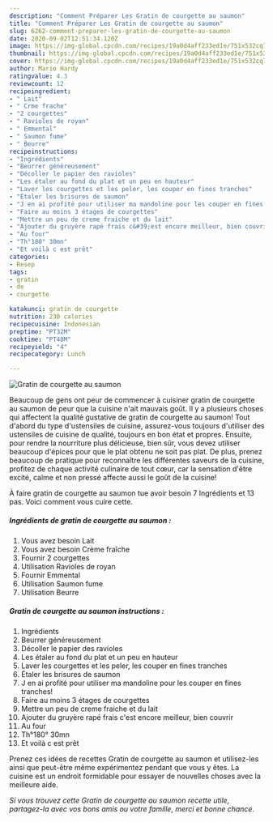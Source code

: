 ```yaml
---
description: "Comment Préparer Les Gratin de courgette au saumon"
title: "Comment Préparer Les Gratin de courgette au saumon"
slug: 6262-comment-preparer-les-gratin-de-courgette-au-saumon
date: 2020-09-02T12:51:34.120Z
image: https://img-global.cpcdn.com/recipes/19a0d4aff233ed1e/751x532cq70/gratin-de-courgette-au-saumon-photo-principale-de-la-recette.jpg
thumbnail: https://img-global.cpcdn.com/recipes/19a0d4aff233ed1e/751x532cq70/gratin-de-courgette-au-saumon-photo-principale-de-la-recette.jpg
cover: https://img-global.cpcdn.com/recipes/19a0d4aff233ed1e/751x532cq70/gratin-de-courgette-au-saumon-photo-principale-de-la-recette.jpg
author: Mario Hardy
ratingvalue: 4.3
reviewcount: 12
recipeingredient:
- " Lait"
- " Crme frache"
- "2 courgettes"
- " Ravioles de royan"
- " Emmental"
- " Saumon fume"
- " Beurre"
recipeinstructions:
- "Ingrédients"
- "Beurrer généreusement"
- "Décoller le papier des ravioles"
- "Les étaler au fond du plat et un peu en hauteur"
- "Laver les courgettes et les peler, les couper en fines tranches"
- "Étaler les brisures de saumon"
- "J en ai profité pour utiliser ma mandoline pour les couper en fines tranches!"
- "Faire au moins 3 étages de courgettes"
- "Mettre un peu de creme fraiche et du lait"
- "Ajouter du gruyère rapé frais c&#39;est encore meilleur, bien couvrir"
- "Au four"
- "Th°180° 30mn"
- "Et voilà c est prêt"
categories:
- Resep
tags:
- gratin
- de
- courgette

katakunci: gratin de courgette 
nutrition: 230 calories
recipecuisine: Indonesian
preptime: "PT32M"
cooktime: "PT48M"
recipeyield: "4"
recipecategory: Lunch

---
```



![Gratin de courgette au saumon](https://img-global.cpcdn.com/recipes/19a0d4aff233ed1e/751x532cq70/gratin-de-courgette-au-saumon-photo-principale-de-la-recette.jpg)

Beaucoup de gens ont peur de commencer à cuisiner gratin de courgette au saumon de peur que la cuisine n'ait mauvais goût. Il y a plusieurs choses qui affectent la qualité gustative de gratin de courgette au saumon! Tout d'abord du type d'ustensiles de cuisine, assurez-vous toujours d'utiliser des ustensiles de cuisine de qualité, toujours en bon état et propres. Ensuite, pour rendre la nourriture plus délicieuse, bien sûr, vous devez utiliser beaucoup d'épices pour que le plat obtenu ne soit pas plat. De plus, prenez beaucoup de pratique pour reconnaître les différentes saveurs de la cuisine, profitez de chaque activité culinaire de tout cœur, car la sensation d'être excité, calme et non pressé affecte aussi le goût de la cuisine!

<!--inarticleads1-->

À faire gratin de courgette au saumon tue avoir besoin 7 Ingrédients et 13 pas. Voici comment vous cuire cette.

##### Ingrédients de gratin de courgette au saumon :

1. Vous avez besoin  Lait
1. Vous avez besoin  Crème fraîche
1. Fournir 2 courgettes
1. Utilisation  Ravioles de royan
1. Fournir  Emmental
1. Utilisation  Saumon fume
1. Utilisation  Beurre




<!--inarticleads2-->

##### Gratin de courgette au saumon instructions :

1. Ingrédients
1. Beurrer généreusement
1. Décoller le papier des ravioles
1. Les étaler au fond du plat et un peu en hauteur
1. Laver les courgettes et les peler, les couper en fines tranches
1. Étaler les brisures de saumon
1. J en ai profité pour utiliser ma mandoline pour les couper en fines tranches!
1. Faire au moins 3 étages de courgettes
1. Mettre un peu de creme fraiche et du lait
1. Ajouter du gruyère rapé frais c&#39;est encore meilleur, bien couvrir
1. Au four
1. Th°180° 30mn
1. Et voilà c est prêt




<!--inarticleads1-->

<p>
Prenez ces idées de recettes Gratin de courgette au saumon et utilisez-les ainsi que peut-être même expérimentez pendant que vous y êtes. La cuisine est un endroit formidable pour essayer de nouvelles choses avec la meilleure aide.
</p>

<p>
<i>Si vous trouvez cette Gratin de courgette au saumon recette utile, partagez-la avec vos bons amis ou votre famille, merci et bonne chance.</i>
</p>
